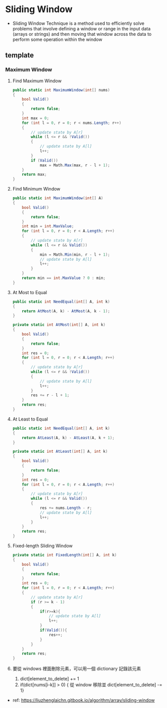 # Sliding Window

- Sliding Window Technique is a method used to efficiently solve problems that involve defining a window or range in the input data (arrays or strings) and then moving that window across the data to perform some operation within the window

## template

### Maximum Window

1. Find Maximum Window

    ```csharp
    public static int MaximumWindow(int[] nums)
    {
        bool Valid()
        {
            return false;
        }
        int max = 0;
        for (int l = 0, r = 0; r < nums.Length; r++)
        {
            // update state by A[r]
            while (l <= r && !Valid())
            {
                // update state by A[l]
                l++;
            }
            if (Valid())
                max = Math.Max(max, r - l + 1);
        }
        return max;
    }
    ```

2. Find Minimum Window

    ```csharp
    public static int MaximumWindow(int[] A)
    {
        bool Valid()
        {
            return false;
        }
        int min = int.MaxValue;
        for (int l = 0, r = 0; r < A.Length; r++)
        {
            // update state by A[r]
            while (l <= r && Valid())
            {
                min = Math.Min(min, r - l + 1);
                // update state by A[l]
                l++;
            }
        }
        return min == int.MaxValue ? 0 : min;
    }
    ```

3. At Most to Equal

    ```csharp
    public static int NeedEqual(int[] A, int k)
    {
        return AtMost(A, k) - AtMost(A, k - 1);
    }

    private static int AtMost(int[] A, int k)
    {
        bool Valid()
        {
            return false;
        }
        int res = 0;
        for (int l = 0, r = 0; r < A.Length; r++)
        {
            // update state by A[r]
            while (l <= r && !Valid())
            {
                // update state by A[l]
                l++;
            }
            res += r - l + 1;
        }
        return res;
    }
    ```

4. At Least to Equal

    ```csharp
    public static int NeedEqual(int[] A, int k)
    {
        return AtLeast(A, k) - AtLeast(A, k + 1);
    }

    private static int AtLeast(int[] A, int k)
    {
        bool Valid()
        {
            return false;
        }
        int res = 0;
        for (int l = 0, r = 0; r < A.Length; r++)
        {
            // update state by A[r]
            while (l <= r && Valid())
            {
                res += nums.Length - r;
                // update state by A[l]
                l++;
            }
        }
        return res;
    }
    ```

5. Fixed-length Sliding Window

    ```csharp
    private static int FixedLength(int[] A, int k)
    {
        bool Valid()
        {
            return false;
        }
        int res = 0;
        for (int l = 0, r = 0; r < A.Length; r++)
        {
            // update state by A[r]
            if (r >= k - 1)
            {
                if(r>=k){
                    // update state by A[l]
                    l++;
                }
                if(Valid()){
                    res++;
                }
            }
        }
        return res;
    }
    ```

6. 要從 windows 裡面刪除元素，可以用一個 dictionary 記錄該元素
   1. dict[element_to_delete] += 1
   2. if(dict[nums[i-k]] > 0) { 從 window 移除並 dict[element_to_delete] -= 1}

- ref: <https://liuzhenglaichn.gitbook.io/algorithm/array/sliding-window>
